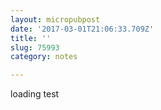 ```yaml
---
layout: micropubpost
date: '2017-03-01T21:06:33.709Z'
title: ''
slug: 75993
category: notes

---
```

loading test
